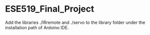 # ESE519_Final_Project
Add the libraries ./IRremote and ./servo to the library folder under the installation path of Ardoino IDE.
